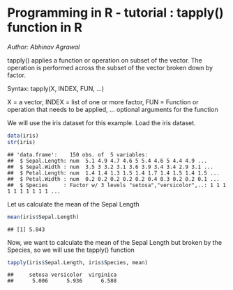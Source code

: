 Programming in R - tutorial : tapply() function in R
========================================================
<i> Author: Abhinav Agrawal </i>

tapply() applies a function or operation on subset of the vector. The operation is performed across the subset of the vector broken down by factor.

Syntax:
tapply(X, INDEX, FUN, ...)

X = a vector,
INDEX =  list of one or more factor,
FUN = Function or operation that needs to be applied,
... optional arguments for the function

We will use the iris dataset for this example. Load the iris dataset.


```r
data(iris)
str(iris)
```

```
## 'data.frame':	150 obs. of  5 variables:
##  $ Sepal.Length: num  5.1 4.9 4.7 4.6 5 5.4 4.6 5 4.4 4.9 ...
##  $ Sepal.Width : num  3.5 3 3.2 3.1 3.6 3.9 3.4 3.4 2.9 3.1 ...
##  $ Petal.Length: num  1.4 1.4 1.3 1.5 1.4 1.7 1.4 1.5 1.4 1.5 ...
##  $ Petal.Width : num  0.2 0.2 0.2 0.2 0.2 0.4 0.3 0.2 0.2 0.1 ...
##  $ Species     : Factor w/ 3 levels "setosa","versicolor",..: 1 1 1 1 1 1 1 1 1 1 ...
```

Let us calculate the mean of the Sepal Length


```r
mean(iris$Sepal.Length)
```

```
## [1] 5.843
```

Now, we want to calculate the mean of the Sepal Length but broken by the Species, so we will use the tapply() function



```r
tapply(iris$Sepal.Length, iris$Species, mean)
```

```
##     setosa versicolor  virginica 
##      5.006      5.936      6.588
```

